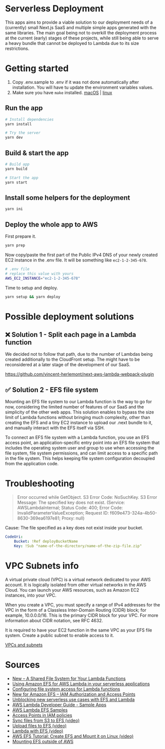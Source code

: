 # Serverless Deployment

This apps aims to provide a viable solution to our deployment needs of a (currently) small Next.js SaaS and multiple simple apps generated with the same libraries. The main goal being not to overkill the deployment process at the current (early) stages of these projects, while still being able to serve a heavy bundle that cannot be deployed to Lambda due to its size restrictions.

# Getting started

1. Copy .env.sample to .env if it was not done automatically after installation. You will have tu update the environment variables values.
2. Make sure you have `make` installed. [macOS](https://stackoverflow.com/questions/10265742/how-to-install-make-and-gcc-on-a-mac) | [linux](https://askubuntu.com/questions/161104/how-do-i-install-make)

## Run the app

```sh
# Install dependencies
yarn install

# Try the server
yarn dev
```

## Build & start the app

```sh
# Build app
yarn build

# Start the app
yarn start
```

## Install some helpers for the deployment

```sh
yarn ini
```

## Deploy the whole app to AWS

First prepare it.

```sh
yarn prep
```

Now copy/paste the first part of the Public IPv4 DNS of your newly created EC2 instance in the .env file.
It will be something like `ec2-1-2-345-678`.

```sh
# .env file
# replace this value with yours
AWS_EC2_INSTANCE="ec2-1-2-345-678"
```
Time to setup and deploy.

```sh
yarn setup && yarn deploy
```

# Possible deployment solutions

## ❌ Solution 1 - Split each page in a Lambda function

We decided not to follow that path, due to the number of Lambdas being created additionally to the CloudFront setup. The might have to be reconsidered at a later stage of the development of our SaaS.

https://github.com/vincent-herlemont/next-aws-lambda-webpack-plugin

## ✅ Solution 2 - EFS file system

Mounting an EFS file system to our Lambda function is the way to go for now, considering the limited number of features of our SaaS and the simplicity of the other web apps. This solution enables to bypass the size limit of Lambda functions without bringing much complexity, other than creating the EFS and a tiny EC2 instance to upload our .next bundle to it, and manually interact with the EFS itself via SSH.

To connect an EFS file system with a Lambda function, you use an EFS access point, an application-specific entry point into an EFS file system that includes the operating system user and group to use when accessing the file system, file system permissions, and can limit access to a specific path in the file system. This helps keeping file system configuration decoupled from the application code.

# Troubleshooting

> Error occurred while GetObject. S3 Error Code: NoSuchKey. S3 Error Message: The specified key does not exist. (Service: AWSLambdaInternal; Status Code: 400; Error Code: InvalidParameterValueException; Request ID: f609e473-324a-4b50-8630-369ea6197e81; Proxy: null)

Cause: The file specified as a key does not exist inside your bucket.

```yml
CodeUri:
    Bucket: !Ref deployBucketName
    Key: !Sub "name-of-the-directory/name-of-the-zip-file.zip"
```

# VPC Subnets info

A virtual private cloud (VPC) is a virtual network dedicated to your AWS account. It is logically isolated from other virtual networks in the AWS Cloud. You can launch your AWS resources, such as Amazon EC2 instances, into your VPC.

When you create a VPC, you must specify a range of IPv4 addresses for the VPC in the form of a Classless Inter-Domain Routing (CIDR) block; for example, 10.0.0.0/16. This is the primary CIDR block for your VPC. For more information about CIDR notation, see RFC 4632.

It is required to have your EC2 function in the same VPC as your EFS file system.
Create a public subnet to enable access to it.

[VPCs and subnets](https://docs.aws.amazon.com/vpc/latest/userguide/VPC_Subnets.html)

# Sources

- [New – A Shared File System for Your Lambda Functions](https://aws.amazon.com/blogs/aws/new-a-shared-file-system-for-your-lambda-functions)
- [Using Amazon EFS for AWS Lambda in your serverless applications](https://aws.amazon.com/blogs/compute/using-amazon-efs-for-aws-lambda-in-your-serverless-applications)
- [Configuring file system access for Lambda functions](https://docs.aws.amazon.com/lambda/latest/dg/configuration-filesystem.html)
- [New for Amazon EFS – IAM Authorization and Access Points](https://aws.amazon.com/blogs/aws/new-for-amazon-efs-iam-authorization-and-access-points)
- [Unblocking new serverless use cases with EFS and Lambda](https://lumigo.io/blog/unlocking-more-serverless-use-cases-with-efs-and-lambda)
- [AWS Lambda Developer Guide - Sample Apps](https://github.com/awsdocs/aws-lambda-developer-guide/tree/main/sample-apps/efs-nodejs)
- [AWS Lambda EFS Samples](https://github.com/aws-samples/aws-lambda-efs-samples)
- [Access Points in IAM policies](https://docs.aws.amazon.com/efs/latest/ug/efs-access-points.html#access-points-iam-policy)
- [Sync files from S3 to EFS (video)](https://youtu.be/3cLDIidAxtE?t=608)
- [Upload files to EFS (video)](https://youtu.be/_snUm9g5jG0?t=1117)
- [Lambda with EFS (video)](https://youtu.be/4cquiuAQBco)
- [AWS EFS Tutorial: Create EFS and Mount it on Linux (video)](https://youtu.be/juvhVytI0Lg)
- [Mounting EFS outside of AWS](https://xan.manning.io/2016/09/08/mounting-efs-outside-of-aws.html)
